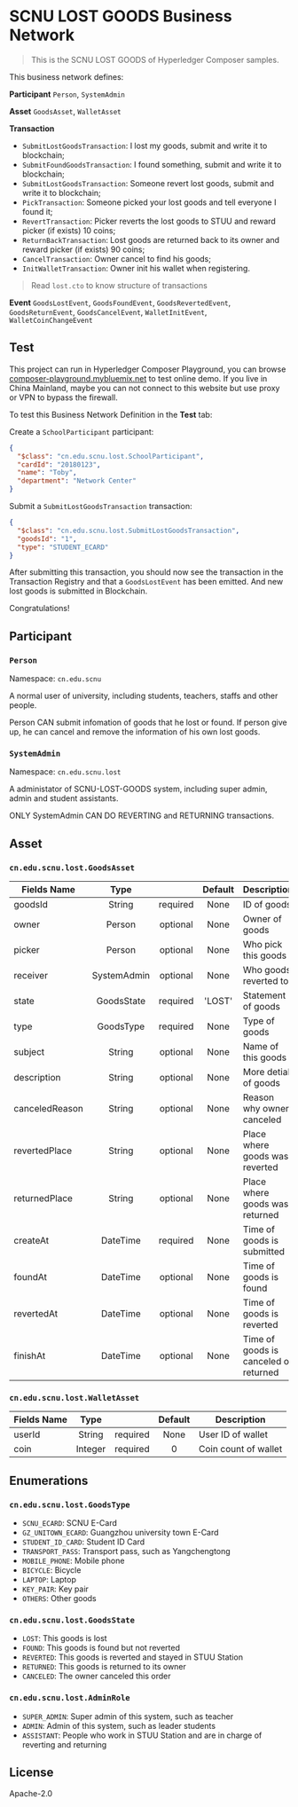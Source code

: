 # SCNU LOST GOODS Business Network

> This is the SCNU LOST GOODS of Hyperledger Composer samples.

This business network defines:

**Participant**
`Person`, `SystemAdmin`

**Asset**
`GoodsAsset`, `WalletAsset`

**Transaction**

- `SubmitLostGoodsTransaction`: I lost my goods, submit and write it to blockchain;
- `SubmitFoundGoodsTransaction`: I found something, submit and write it to blockchain;
- `SubmitLostGoodsTransaction`: Someone revert lost goods, submit and write it to blockchain;
- `PickTransaction`: Someone picked your lost goods and tell everyone I found it;
- `RevertTransaction`: Picker reverts the lost goods to STUU and reward picker (if exists) 10 coins;
- `ReturnBackTransaction`: Lost goods are returned back to its owner and reward picker (if exists) 90 coins;
- `CancelTransaction`: Owner cancel to find his goods;
- `InitWalletTransaction`: Owner init his wallet when registering.

> Read `lost.cto` to know structure of transactions

**Event**
`GoodsLostEvent`, `GoodsFoundEvent`, `GoodsRevertedEvent`, 
`GoodsReturnEvent`, `GoodsCancelEvent`, `WalletInitEvent`, 
`WalletCoinChangeEvent`

## Test

This project can run in Hyperledger Composer Playground, 
you can browse [composer-playground.mybluemix.net](https://composer-playground.mybluemix.net/) to test online demo. If you live in China Mainland, maybe you can not connect to this website but use proxy or VPN to bypass the firewall.

To test this Business Network Definition in the **Test** tab:

Create a `SchoolParticipant` participant:

```json
{
  "$class": "cn.edu.scnu.lost.SchoolParticipant",
  "cardId": "20180123",
  "name": "Toby",
  "department": "Network Center"
}
```

Submit a `SubmitLostGoodsTransaction` transaction:

```json
{
  "$class": "cn.edu.scnu.lost.SubmitLostGoodsTransaction",
  "goodsId": "1",
  "type": "STUDENT_ECARD"
}
```

After submitting this transaction, you should now see the transaction in the Transaction Registry and that a `GoodsLostEvent` has been emitted. And new lost goods is submitted in Blockchain.

Congratulations!

## Participant

### `Person`

Namespace: `cn.edu.scnu`

A normal user of university, including students, teachers, staffs and other people.

Person CAN submit infomation of goods that he lost or found.
If person give up, he can cancel and remove the information of his own lost goods.

### `SystemAdmin`

Namespace: `cn.edu.scnu.lost`

A administator of SCNU-LOST-GOODS system, including super admin, admin and student assistants.

ONLY SystemAdmin CAN DO REVERTING and RETURNING transactions.

## Asset

### `cn.edu.scnu.lost.GoodsAsset`

| Fields Name |  Type  |          | Default |         Description        |
|-------------|:------:|:--------:|:-------:|----------------------------|
| goodsId     | String | required |   None  | ID of goods                |
| owner       | Person | optional |   None  | Owner of goods             |
| picker      | Person | optional |   None  | Who pick this goods        |
| receiver | SystemAdmin | optional | None  | Who goods reverted to      |
| state   | GoodsState | required | 'LOST'  | Statement of goods         |
| type      | GoodsType | required |  None  | Type of goods              |
| subject     | String | optional |   None  | Name of this goods         |
| description | String | optional |   None  | More detial of goods       |
| canceledReason | String | optional | None | Reason why owner canceled  |
| revertedPlace  | String | optional | None  | Place where goods was reverted |
| returnedPlace | String | optional | None  | Place where goods was returned |
| createAt    | DateTime | required | None  | Time of goods is submitted |
| foundAt     | DateTime | optional | None  | Time of goods is found     |
| revertedAt   | DateTime | optional | None  | Time of goods is reverted |
| finishAt    | DateTime | optional | None  | Time of goods is canceled or returned |


### `cn.edu.scnu.lost.WalletAsset`

| Fields Name |   Type  |          | Default |         Description        |
|-------------|:-------:|:--------:|:-------:|----------------------------|
| userId      | String  | required |   None  | User ID of wallet          |
| coin        | Integer | required |    0    | Coin count of wallet       |


## Enumerations

### `cn.edu.scnu.lost.GoodsType`

- `SCNU_ECARD`: SCNU E-Card
- `GZ_UNITOWN_ECARD`: Guangzhou university town E-Card
- `STUDENT_ID_CARD`: Student ID Card
- `TRANSPORT_PASS`: Transport pass, such as Yangchengtong
- `MOBILE_PHONE`: Mobile phone
- `BICYCLE`: Bicycle
- `LAPTOP`: Laptop
- `KEY_PAIR`: Key pair
- `OTHERS`: Other goods

### `cn.edu.scnu.lost.GoodsState`

- `LOST`: This goods is lost
- `FOUND`: This goods is found but not reverted
- `REVERTED`: This goods is reverted and stayed in STUU Station
- `RETURNED`: This goods is returned to its owner
- `CANCELED`: The owner canceled this order

### `cn.edu.scnu.lost.AdminRole`

- `SUPER_ADMIN`: Super admin of this system, such as teacher
- `ADMIN`: Admin of this system, such as leader students
- `ASSISTANT`: People who work in STUU Station and are in charge of reverting and returning

## License

Apache-2.0